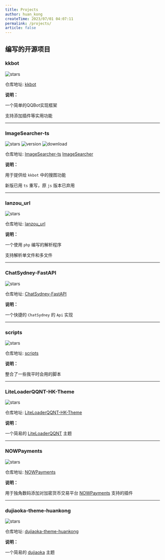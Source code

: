 ```yaml
---
title: Projects
author: huan_kong
createTime: 2023/07/01 04:07:11
permalink: /projects/
article: false
---
```


## 编写的开源项目

### kkbot

![stars](https://img.shields.io/github/stars/huankong233/kkbot?style=social)

仓库地址: [kkbot](https://github.com/huankong233/kkbot)

**说明：**

一个简单的QQBot实现框架

支持添加插件等实用功能

----

### ImageSearcher-ts

![stars](https://img.shields.io/github/stars/huankong233/ImageSearcher-ts?style=social)
![version](https://img.shields.io/npm/v/image_searcher?style=flat-square)
![download](https://img.shields.io/npm/dt/image_searcher?style=flat-square)

仓库地址: [ImageSearcher-ts](https://github.com/huankong233/ImageSearcher-ts) [ImageSearcher](https://github.com/huankong233/ImageSearcher)

**说明：**

用于提供给 `kkbot` 中的搜图功能

新版已用 `ts` 重写，原 `js` 版本已弃用

----

### lanzou_url

![stars](https://img.shields.io/github/stars/huankong233/lanzou_url?style=social)

仓库地址: [lanzou_url](https://github.com/huankong233/lanzou_url)

**说明：**

一个使用 `php` 编写的解析程序

支持解析单文件和多文件

----

### ChatSydney-FastAPI

![stars](https://img.shields.io/github/stars/huankong233/ChatSydney-FastAPI?style=social)

仓库地址: [ChatSydney-FastAPI](https://github.com/huankong233/ChatSydney-FastAPI)

**说明：**

一个快捷的 `ChatSydney` 的 `Api` 实现

----

### scripts

![stars](https://img.shields.io/github/stars/huankong233/scripts?style=social)

仓库地址: [scripts](https://github.com/huankong233/scripts)

**说明：**

整合了一些我平时会用的脚本

----

### LiteLoaderQQNT-HK-Theme

![stars](https://img.shields.io/github/stars/huankong233/LiteLoaderQQNT-HK-Theme?style=social)

仓库地址: [LiteLoaderQQNT-HK-Theme](https://github.com/huankong233/LiteLoaderQQNT-HK-Theme)

**说明：**

一个简易的 [LiteLoaderQQNT](https://github.com/mo-jinran/LiteLoaderQQNT) 主题

----

### NOWPayments

![stars](https://img.shields.io/github/stars/huankong233/NOWPayments?style=social)

仓库地址: [NOWPayments](https://github.com/huankong233/NOWPayments)

**说明：**

用于独角数码添加对加密货币交易平台 [NOWPayments](https://nowpayments.io/) 支持的插件

----

### dujiaoka-theme-huankong

![stars](https://img.shields.io/github/stars/huankong233/dujiaoka-theme-huankong?style=social)

仓库地址: [dujiaoka-theme-huankong](https://github.com/huankong233/dujiaoka-theme-huankong)

**说明：**

一个简易的 [dujiaoka](https://github.com/assimon/dujiaoka) 主题
